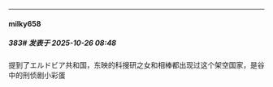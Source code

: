 ﻿
*****

####  milky658  
##### 383#       发表于 2025-10-26 08:48

提到了エルドビア共和国，东映的科搜研之女和相棒都出现过这个架空国家，是谷中的刑侦剧小彩蛋

